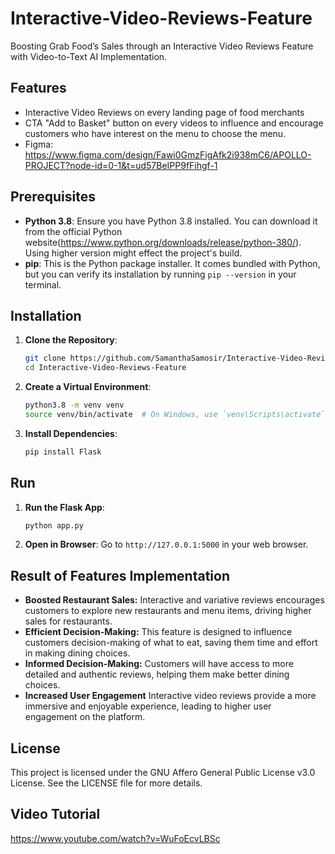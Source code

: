 # Interactive-Video-Reviews-Feature
Boosting Grab Food’s Sales through an Interactive Video Reviews Feature with Video-to-Text AI Implementation.

## Features
- Interactive Video Reviews on every landing page of food merchants
- CTA "Add to Basket" button on every videos to influence and encourage customers who have interest on the menu to choose the menu.
- Figma: https://www.figma.com/design/Fawi0GmzFigAfk2i938mC6/APOLLO-PROJECT?node-id=0-1&t=ud57BeIPP9fFihgf-1

## Prerequisites
- **Python 3.8**: Ensure you have Python 3.8 installed. You can download it from the official Python website(https://www.python.org/downloads/release/python-380/). Using higher version might effect the project's build.
- **pip**: This is the Python package installer. It comes bundled with Python, but you can verify its installation by running `pip --version` in your terminal.

## Installation
1. **Clone the Repository**:
    ```bash
    git clone https://github.com/SamanthaSamosir/Interactive-Video-Reviews-Feature.git
    cd Interactive-Video-Reviews-Feature
    ```
2. **Create a Virtual Environment**:
    ```bash
    python3.8 -m venv venv
    source venv/bin/activate  # On Windows, use `venv\Scripts\activate`
    ```
3. **Install Dependencies**:
    ```bash
    pip install Flask
    ```

## Run
1. **Run the Flask App**:
    ```bash
    python app.py
    ```
2. **Open in Browser**: Go to `http://127.0.0.1:5000` in your web browser.


## Result of Features Implementation
- **Boosted Restaurant Sales:** Interactive and variative reviews encourages customers to explore new restaurants and menu items, driving higher sales for restaurants.
- **Efficient Decision-Making:** This feature is designed to influence customers decision-making of what to eat, saving them time and effort in making dining choices.
- **Informed Decision-Making:** Customers will have access to more detailed and authentic reviews, helping them make better dining choices.
- **Increased User Engagement** Interactive video reviews provide a more immersive and enjoyable experience, leading to higher user engagement on the platform.

## License
This project is licensed under the GNU Affero General Public License v3.0 License. See the LICENSE file for more details.

## Video Tutorial
https://www.youtube.com/watch?v=WuFoEcvLBSc

